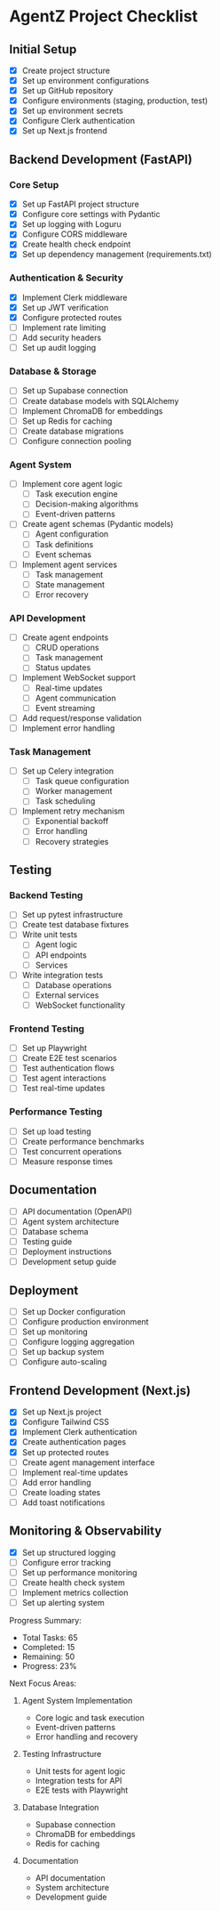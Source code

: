 # AgentZ Project Checklist

## Initial Setup
- [x] Create project structure
- [x] Set up environment configurations
- [x] Set up GitHub repository
- [x] Configure environments (staging, production, test)
- [x] Set up environment secrets
- [x] Configure Clerk authentication
- [x] Set up Next.js frontend

## Backend Development (FastAPI)
### Core Setup
- [x] Set up FastAPI project structure
- [x] Configure core settings with Pydantic
- [x] Set up logging with Loguru
- [x] Configure CORS middleware
- [x] Create health check endpoint
- [x] Set up dependency management (requirements.txt)

### Authentication & Security
- [x] Implement Clerk middleware
- [x] Set up JWT verification
- [x] Configure protected routes
- [ ] Implement rate limiting
- [ ] Add security headers
- [ ] Set up audit logging

### Database & Storage
- [ ] Set up Supabase connection
- [ ] Create database models with SQLAlchemy
- [ ] Implement ChromaDB for embeddings
- [ ] Set up Redis for caching
- [ ] Create database migrations
- [ ] Configure connection pooling

### Agent System
- [ ] Implement core agent logic
  - [ ] Task execution engine
  - [ ] Decision-making algorithms
  - [ ] Event-driven patterns
- [ ] Create agent schemas (Pydantic models)
  - [ ] Agent configuration
  - [ ] Task definitions
  - [ ] Event schemas
- [ ] Implement agent services
  - [ ] Task management
  - [ ] State management
  - [ ] Error recovery

### API Development
- [ ] Create agent endpoints
  - [ ] CRUD operations
  - [ ] Task management
  - [ ] Status updates
- [ ] Implement WebSocket support
  - [ ] Real-time updates
  - [ ] Agent communication
  - [ ] Event streaming
- [ ] Add request/response validation
- [ ] Implement error handling

### Task Management
- [ ] Set up Celery integration
  - [ ] Task queue configuration
  - [ ] Worker management
  - [ ] Task scheduling
- [ ] Implement retry mechanism
  - [ ] Exponential backoff
  - [ ] Error handling
  - [ ] Recovery strategies

## Testing
### Backend Testing
- [ ] Set up pytest infrastructure
- [ ] Create test database fixtures
- [ ] Write unit tests
  - [ ] Agent logic
  - [ ] API endpoints
  - [ ] Services
- [ ] Write integration tests
  - [ ] Database operations
  - [ ] External services
  - [ ] WebSocket functionality

### Frontend Testing
- [ ] Set up Playwright
- [ ] Create E2E test scenarios
- [ ] Test authentication flows
- [ ] Test agent interactions
- [ ] Test real-time updates

### Performance Testing
- [ ] Set up load testing
- [ ] Create performance benchmarks
- [ ] Test concurrent operations
- [ ] Measure response times

## Documentation
- [ ] API documentation (OpenAPI)
- [ ] Agent system architecture
- [ ] Database schema
- [ ] Testing guide
- [ ] Deployment instructions
- [ ] Development setup guide

## Deployment
- [ ] Set up Docker configuration
- [ ] Configure production environment
- [ ] Set up monitoring
- [ ] Configure logging aggregation
- [ ] Set up backup system
- [ ] Configure auto-scaling

## Frontend Development (Next.js)
- [x] Set up Next.js project
- [x] Configure Tailwind CSS
- [x] Implement Clerk authentication
- [x] Create authentication pages
- [x] Set up protected routes
- [ ] Create agent management interface
- [ ] Implement real-time updates
- [ ] Add error handling
- [ ] Create loading states
- [ ] Add toast notifications

## Monitoring & Observability
- [x] Set up structured logging
- [ ] Configure error tracking
- [ ] Set up performance monitoring
- [ ] Create health check system
- [ ] Implement metrics collection
- [ ] Set up alerting system

Progress Summary:
- Total Tasks: 65
- Completed: 15
- Remaining: 50
- Progress: 23%

Next Focus Areas:
1. Agent System Implementation
   - Core logic and task execution
   - Event-driven patterns
   - Error handling and recovery

2. Testing Infrastructure
   - Unit tests for agent logic
   - Integration tests for API
   - E2E tests with Playwright

3. Database Integration
   - Supabase connection
   - ChromaDB for embeddings
   - Redis for caching

4. Documentation
   - API documentation
   - System architecture
   - Development guide 